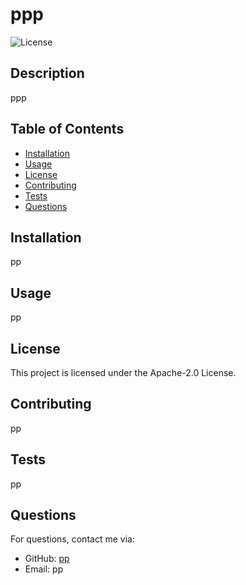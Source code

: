 # ppp

![License](https://img.shields.io/badge/License-Apache-2.0-blue.svg)

## Description
ppp

## Table of Contents
- [Installation](#installation)
- [Usage](#usage)
- [License](#license)
- [Contributing](#contributing)
- [Tests](#tests)
- [Questions](#questions)

## Installation
pp

## Usage
pp

## License

This project is licensed under the Apache-2.0 License.

## Contributing
pp

## Tests
pp

## Questions
For questions, contact me via:
- GitHub: [pp](https://github.com/pp)
- Email: pp

